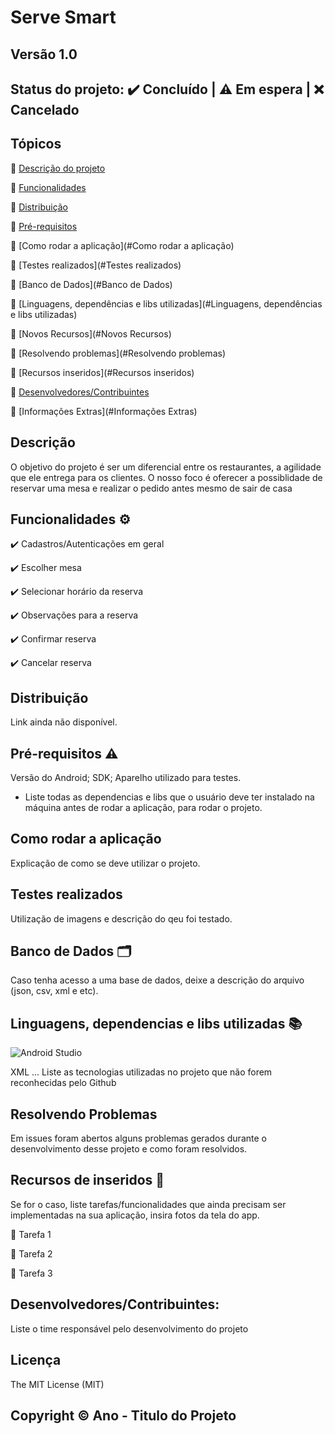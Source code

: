 # Serve Smart
## Versão 1.0
## Status do projeto: ✔️ Concluído | ⚠️ Em espera | ❌ Cancelado

## Tópicos
🔹 [Descrição do projeto](#Descrição)

🔹 [Funcionalidades](#Funcionalidades)

🔹 [Distribuição](#Distribuição)

🔹 [Pré-requisitos](#Pré-requisitos)

🔹 [Como rodar a aplicação](#Como rodar a aplicação)

🔹 [Testes realizados](#Testes realizados)

🔹 [Banco de Dados](#Banco de Dados)

🔹 [Linguagens, dependências e libs utilizadas](#Linguagens, dependências e libs utilizadas)

🔹 [Novos Recursos](#Novos Recursos) 

🔹 [Resolvendo problemas](#Resolvendo problemas) 

🔹 [Recursos inseridos](#Recursos inseridos) 

🔹 [Desenvolvedores/Contribuintes](#Desenvolvedores/Contribuintes)

🔹 [Informações Extras](#Informações Extras)

## Descrição
O objetivo do projeto é ser um diferencial entre os restaurantes, a agilidade que ele entrega para os clientes. O nosso foco é oferecer a possiblidade de reservar uma mesa e realizar o pedido antes mesmo de sair de casa

## Funcionalidades ⚙️
✔️ Cadastros/Autenticações em geral

✔️ Escolher mesa

✔️ Selecionar horário da reserva

✔️ Observações para a reserva

✔️ Confirmar reserva

✔️ Cancelar reserva

## Distribuição
Link ainda não disponível.

## Pré-requisitos ⚠️    
Versão do Android; 
SDK; 
Aparelho utilizado para testes.
- Liste todas as dependencias e libs que o usuário deve ter instalado na máquina antes de rodar a aplicação, para rodar o projeto.

## Como rodar a aplicação 
Explicação de como se deve utilizar o projeto.

## Testes realizados
Utilização de imagens e descrição do qeu foi testado.

## Banco de Dados 🗂️
Caso tenha acesso a uma base de dados, deixe a descrição do arquivo (json, csv, xml e etc).

## Linguagens, dependencias e libs utilizadas 📚
![Android Studio](https://img.shields.io/badge/Android-3DDC84?style=for-the-badge&logo=android&logoColor=white)

XML
...
Liste as tecnologias utilizadas no projeto que não forem reconhecidas pelo Github

## Resolvendo Problemas 
Em issues foram abertos alguns problemas gerados durante o desenvolvimento desse projeto e como foram resolvidos.

## Recursos de inseridos 🧰
Se for o caso, liste tarefas/funcionalidades que ainda precisam ser implementadas na sua aplicação, insira fotos da tela do app.

📝 Tarefa 1

📝 Tarefa 2

📝 Tarefa 3

## Desenvolvedores/Contribuintes:
Liste o time responsável pelo desenvolvimento do projeto

## Licença
The MIT License (MIT)

## Copyright ©️ Ano - Titulo do Projeto
